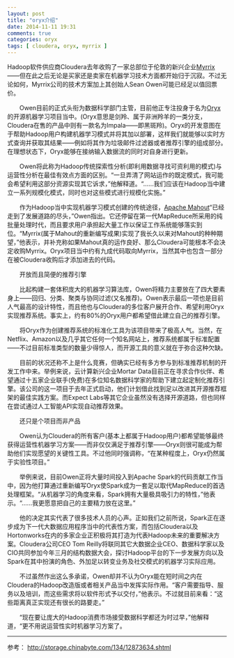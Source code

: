 ```yaml
---
layout: post
title: "oryx介绍"
date: 2014-11-11 19:31
comments: true
categories: oryx
tags: [ cloudera, oryx, myrrix ]
---
```

Hadoop软件供应商Cloudera去年收购了一家总部位于伦敦的新兴企业[Myrrix](https://github.com/myrrix/myrrix-recommender])——但在此之后无论是买家还是卖家在机器学习技术方面都开始归于沉寂。不过无论如何，Myrrix公司的技术方案加上其创始人Sean Owen可能已经足以值回票价。

　　Owen目前的正式头衔为数据科学部门主管，目前他正专注投身于名为[Oryx](https://github.com/OryxProject/oryx)的开源机器学习项目当中。(Oryx意思是剑羚、属于非洲羚羊的一类分支，Cloudera在售的产品中则有一款名为Impala——即黑斑羚)。Oryx的开发意图在于帮助Hadoop用户构建机器学习模式并将其加以部署，这样我们就能够以实时方式查询并获取其结果——例如将其作为垃圾邮件过滤器或者推荐引擎的组成部分。在理想状态下，Oryx能够在接纳输入数据流的同时对自身进行更新。

<!--more-->
　　Owen将此称为Hadoop传统探索性分析(即利用数据寻找可资利用的模式)与运营性分析在最佳有效点方面的区别。“一旦弄清了网站运作的既定模式，我可能会希望利用这部分资源实现其它诉求，”他解释道。“……我们应该在Hadoop当中建立一系列规模化模式，同时也对这些模式进行规模化实施。”

　　作为Hadoop当中实现机器学习模式创建的传统途径，[Apache Mahout](http://mahout.apache.org/)“已经走到了发展道路的尽头，”Owen指出。它还停留在第一代MapReduce所采用的纯批量处理时代，而且要求用户承担起大量工作以保证工作系统能够落实到位。“Myrrix(属于Mahout的重新编写成果)实现了我长久以来对Mahout的种种期望，”他表示，并补充称如果Mahout真的运作良好、那么Cloudera可能根本不会决定收购Myrrix。Oryx项目当中约有九成代码取向Myrrix，当然其中也包含一部分在被Cloudera收购后才添加进去的代码。

　　开放而且简便的推荐引擎

　　比起构建一套体积庞大的机器学习算法库，Owen将精力主要放在了四大要素身上——回归、分类、聚类与协同过滤(又名推荐)。Owen表示最后一项也是目前人气最高的设计特性，而且他也与Cloudera的多位客户展开合作、希望利用Oryx实现推荐系统。事实上，约有80%的Oryx用户都希望借此建立自己的推荐引擎。

　　将Oryx作为创建推荐系统的标准化工具为该项目带来了极高人气。当然，在Netflix、Amazon以及几乎其它任何一个知名网站上，推荐系统都属于标准配置——不过目前标准类型的数量少得惊人，而开源工具的意义就在于弥合这种欠缺。

　　目前的状况还称不上是什么竞赛，但确实已经有多方参与到标准推荐机制的开发工作中来。举例来说，云计算新兴企业Mortar Data目前正在寻求合作伙伴、希望通过十五家企业联手(免费)在多位知名数据科学家的帮助下建立起定制化推荐引擎。该公司的这一项目于去年正式启动，他们计划借此找到足以改进其开源推荐框架的最佳实践方案。而Expect Labs等其它企业虽然没有选择开源道路，但也同样在尝试通过人工智能API实现自动推荐效果。

　　还只是个项目而非产品

　　Owen认为Cloudera的所有客户(基本上都属于Hadoop用户)都希望能够最终获得运营性机器学习方案——而非仅仅满足于推荐引擎——Oryx则很可能成为帮助他们实现愿望的关键性工具。不过他同时强调称，“在某种程度上，Oryx仍然属于实验性项目。”

　　举例来说，目前Owen正将大量时间投入到Apache Spark的代码贡献工作当中，因为他打算通过重新编写Oryx使Spark成为一套足以取代MapReduce的首选处理框架。“从机器学习的角度来看，Spark拥有大量极具吸引力的特性，”他表示。“……我更愿意把自己的主要精力放在这里。”

　　他的决定其实代表了很多技术人员的心声。正如我们之前所说，Spark正在逐步成为下一代大数据应用程序当中的代表性方案，而包括Cloudera以及Hortonworks在内的多家企业正积极将其打造为代表Hadoop未来的重要解决方案。Cloudera公司CEO Tom Reilly将联同其它大数据企业CEO、数据科学家以及CIO共同参加今年三月的结构数据大会，探讨Hadoop平台的下一步发展方向以及Spark在其中扮演的角色、外加足以转变业务及社交模式的机器学习实际应用。

　　不过虽然作出这么多承诺，Owen却并不认为Oryx能在短时间之内在Cloudera的Hadoop改造版或者相关产品当中发挥实际作用。“客户需要指导、服务以及培训，而这些需求将以软件形式予以交付，”他表示。不过就目前来看：“这些距离真正实现还有很长的路要走。”

　　“现在要让庞大的Hadoop消费市场接受数据科学都还为时过早，”他解释道，“更不用说运营性实时机器学习方案了。

---
参考：
<http://storage.chinabyte.com/134/12873634.shtml>